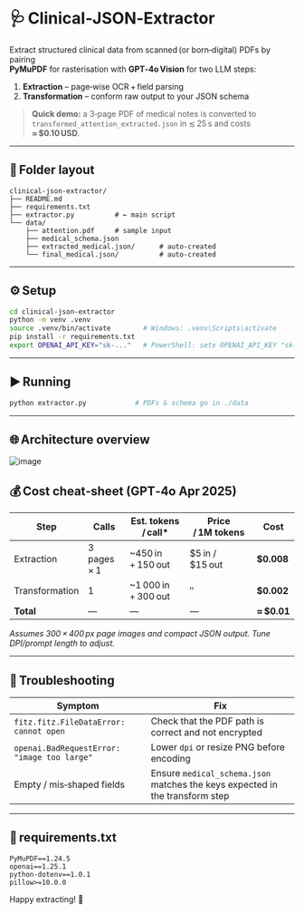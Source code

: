 # 🩺 Clinical‑JSON‑Extractor

Extract structured clinical data from scanned (or born‑digital) PDFs by pairing  
**PyMuPDF** for rasterisation with **GPT‑4o Vision** for two LLM steps:

1. **Extraction** – page‑wise OCR + field parsing  
2. **Transformation** – conform raw output to your JSON schema

> **Quick demo:** a 3‑page PDF of medical notes is converted to  
> `transformed_attention_extracted.json` in ≲ 25 s and costs **≈ $0.10 USD**.

---

## 📂 Folder layout

```
clinical-json-extractor/
├── README.md
├── requirements.txt
├── extractor.py          # ← main script
└── data/
    ├── attention.pdf     # sample input
    ├── medical_schema.json
    ├── extracted_medical.json/      # auto‑created
    └── final_medical.json/          # auto‑created
```

---

## ⚙️ Setup

```bash
cd clinical-json-extractor
python -m venv .venv
source .venv/bin/activate        # Windows: .venv\Scripts\activate
pip install -r requirements.txt
export OPENAI_API_KEY="sk-..."   # PowerShell: setx OPENAI_API_KEY "sk-..."
```

---

## ▶️ Running

```bash
python extractor.py            # PDFs & schema go in ./data
```

---

## 🌐 Architecture overview

![image](https://github.com/user-attachments/assets/e4196496-7416-46a9-b759-64297993d1f1)


## 💰 Cost cheat‑sheet (GPT‑4o Apr 2025)

| Step            | Calls       | Est. tokens / call* | Price / 1M tokens | Cost |
|-----------------|-------------|---------------------|-------------------|------|
| Extraction      | 3 pages × 1 | ~450 in + 150 out   | \$5 in / \$15 out | **\$0.008** |
| Transformation  | 1           | ~1 000 in + 300 out | ″                | **\$0.002** |
| **Total**       | —           | —                   | —                 | **≈ \$0.01** |

*Assumes 300 × 400 px page images and compact JSON output. Tune DPI/prompt length to adjust.*

---

## 🔧 Troubleshooting

| Symptom | Fix |
|---------|-----|
| `fitz.fitz.FileDataError: cannot open` | Check that the PDF path is correct and not encrypted |
| `openai.BadRequestError: "image too large"` | Lower `dpi` or resize PNG before encoding |
| Empty / mis‑shaped fields | Ensure `medical_schema.json` matches the keys expected in the transform step |

---

## 📝 requirements.txt

```text
PyMuPDF==1.24.5
openai==1.25.1
python-dotenv==1.0.1
pillow>=10.0.0
```

Happy extracting! 🚀
